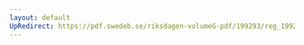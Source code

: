 ```yaml
---
layout: default
UpRedirect: https://pdf.swedeb.se/riksdagen-volumeG-pdf/199293/reg_199293/reg_199293_0091.pdf
---
```

